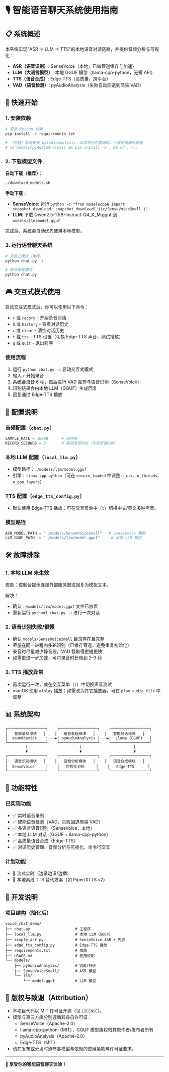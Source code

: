 # 🎙️ 智能语音聊天系统使用指南

## 📋 系统概述

本系统实现"ASR → LLM → TTS"的本地语音对话链路，并提供音频分析与可视化：

- **ASR（语音识别）**: SenseVoice（本地，已做管道缓存与加速）
- **LLM（大语言模型）**: 本地 GGUF 模型（llama-cpp-python，无需 API）
- **TTS（语音合成）**: Edge‑TTS（高质量，跨平台）
- **VAD（语音检测）**: pyAudioAnalysis（失败自动回退到简易 VAD）

## 🚀 快速开始

### 1. 安装依赖

```bash
# 安装 Python 依赖
pip install -r requirements.txt

# （可选）就地安装 pyAudioAnalysis：本项目已内置源码，一般无需额外安装
# cd models/pyAudioAnalysis && pip install -e . && cd ../..
```

### 2. 下载模型文件

**自动下载（推荐）**：
```bash
./download_models.sh
```

**手动下载**：
- **SenseVoice**: 运行 `python -c "from modelscope import snapshot_download; snapshot_download('iic/SenseVoiceSmall')"`
- **LLM**: 下载 Qwen2.5-1.5B-Instruct-Q4_K_M.gguf 到 `models/llm/model.gguf`

完成后，系统会自动优先使用本地模型。

### 3. 运行语音聊天系统

```bash
# 交互式模式（推荐）
python chat.py -i

# 单次录音模式
python chat.py
```

## 🎮 交互式模式使用

启动交互式模式后，你可以使用以下命令：

- `r` 或 `record` - 开始录音对话
- `h` 或 `history` - 查看对话历史
- `c` 或 `clear` - 清空对话历史
- `t` 或 `tts` - TTS 设置（切换 Edge‑TTS 声音、测试播放）
- `q` 或 `quit` - 退出程序

### 使用流程

1. 运行 `python chat.py -i` 启动交互式模式
2. 输入 `r` 开始录音
3. 系统会录音 6 秒，然后进行 VAD 裁剪与语音识别（SenseVoice）
4. 识别结果会由本地 LLM（GGUF）生成回复
5. 回复通过 Edge‑TTS 播放

## 🔧 配置说明

### 音频配置（`chat.py`）

```python
SAMPLE_RATE = 16000      # 采样率
RECORD_SECONDS = 5       # 基础录音时长（实际录音6秒）
```

### 本地 LLM 配置（`local_llm.py`）

- 模型路径：`./models/llm/model.gguf`
- 引擎：`llama-cpp-python`（可在 `ensure_loaded` 中调整 `n_ctx`、`n_threads`、`n_gpu_layers`）

### TTS 配置（`edge_tts_config.py`）

- 默认使用 Edge‑TTS 播放；可在交互菜单中（`t`）切换中文/英文多种声音。

### 模型路径

```python
ASR_MODEL_PATH = "./models/SenseVoiceSmall"   # SenseVoice 模型
LLM_GGUF_PATH  = "./models/llm/model.gguf"     # 本地 LLM 模型
```

## 🛠️ 故障排除

### 1. 本地 LLM 未生效

现象：控制台提示连接外部服务器或回复为模拟文本。

解决：
- 确认 `./models/llm/model.gguf` 文件已放置
- 重新运行 `python3 chat.py -i` 进行一次对话

### 2. 语音识别失败/很慢

- 确认 `models/SenseVoiceSmall` 目录存在且完整
- 尽量在同一进程内多轮识别（已缓存管道，避免重复初始化）
- 录音时尽量减少静音段，VAD 截取得更短更快
- 如需更进一步加速，可将录音时长降到 2–3 秒

### 3. TTS 播放异常

- 再次运行一次，或在交互菜单（`t`）中切换声音测试
- macOS 使用 `afplay` 播放；如需改为其它播放器，可在 `play_audio_file` 中调整

## 📊 系统架构

```
┌─────────────────┐    ┌─────────────────┐    ┌─────────────────┐
│   音频录制模块   │    │   语音处理模块   │    │   智能对话模块   │
│  sounddevice    │───▶│ pyAudioAnalysis │───▶│  Llama (GGUF)   │
└─────────────────┘    └─────────────────┘    └─────────────────┘
         │                       │                       │
         ▼                       ▼                       ▼
┌─────────────────┐    ┌─────────────────┐    ┌─────────────────┐
│   语音识别模块   │    │   音频分析模块   │    │   语音合成模块   │
│  SenseVoice     │    │   可视化分析     │    │   Edge‑TTS      │
└─────────────────┘    └─────────────────┘    └─────────────────┘
```

## 🔮 功能特性

### 已实现功能

- ✅ 实时语音录制
- ✅ 智能语音检测（VAD，失败回退简易 VAD）
- ✅ 多语言语音识别（SenseVoice，本地）
- ✅ 本地 LLM 对话（GGUF + llama-cpp-python）
- ✅ 高质量语音合成（Edge‑TTS）
- ✅ 对话历史管理、音频分析与可视化、命令行交互

### 计划功能

- 🔄 流式实时（边录边识/边播）
- 🔄 本地离线 TTS 替代方案（如 Piper/XTTS v2）

## 📝 开发说明

### 项目结构（简化后）

```
voice_chat_demo/
├── chat.py                    # 主程序
├── local_llm.py               # 本地 LLM（GGUF）
├── simple_asr.py              # SenseVoice ASR + 兜底
├── edge_tts_config.py         # Edge‑TTS 播放
├── requirements.txt           # 依赖
├── USAGE.md                   # 使用说明
└── models/
    ├── pyAudioAnalysis/       # VAD/特征
    ├── SenseVoiceSmall/       # ASR 模型
    └── llm/
        └── model.gguf         # LLM 模型
```

## 📜 版权与致谢（Attribution）

- 本项目代码以 MIT 许可证开源（见 `LICENSE`）。
- 模型与第三方库分别遵循其各自许可证：
  - SenseVoice（Apache-2.0）
  - llama-cpp-python（MIT），GGUF 模型版权归其原作者/发布者所有
  - pyAudioAnalysis（Apache-2.0）
  - Edge‑TTS（MIT）
- 请在发布或分发时遵守各模型与依赖的使用条款与许可证要求。

---

**🎉 享受你的智能语音聊天体验！**
